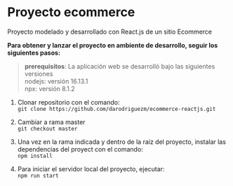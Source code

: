 # Proyecto ecommerce

Proyecto modelado y desarrollado con React.js de un sitio Ecommerce

**Para obtener y lanzar el proyecto en ambiente de desarrollo, seguir los siguientes pasos:**

> **prerequisitos**:
La aplicación web se desarrolló bajo las siguientes versiones  
    nodejs: versión 16.13.1  
    npx: versión 8.1.2  
    

1. Clonar repositorio con el comando:  
    `git clone https://github.com/darodriguezm/ecommerce-reactjs.git`  
    
2. Cambiar a rama master  
`git checkout master`  

3. Una vez en la rama indicada y dentro de la raíz del proyecto, instalar las dependencias del proyect con el comando:  
`npm install`  

4. Para iniciar el servidor local del proyecto, ejecutar:  
`npm run start`  

